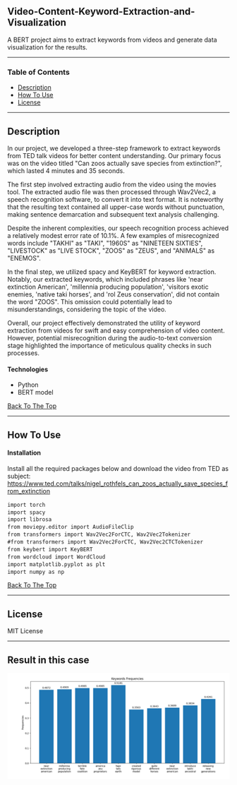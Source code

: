 ## Video-Content-Keyword-Extraction-and-Visualization

A BERT project aims to extract keywords from videos and generate data visualization for the results.

---

### Table of Contents

- [Description](#description)
- [How To Use](#how-to-use)
- [License](#license)

---

## Description

In our project, we developed a three-step framework to extract keywords from TED talk videos for better content understanding. Our primary focus was on the video titled "Can zoos actually save species from extinction?", which lasted 4 minutes and 35 seconds.

The first step involved extracting audio from the video using the movies tool. The extracted audio file was then processed through Wav2Vec2, a speech recognition software, to convert it into text format. It is noteworthy that the resulting text contained all upper-case words without punctuation, making sentence demarcation and subsequent text analysis challenging.

Despite the inherent complexities, our speech recognition process achieved a relatively modest error rate of 10.1%. A few examples of misrecognized words include "TAKHI" as "TAKI", "1960S" as "NINETEEN SIXTIES", "LIVESTOCK" as "LIVE STOCK", "ZOOS" as "ZEUS", and "ANIMALS" as "ENEMOS".

In the final step, we utilized spacy and KeyBERT for keyword extraction. Notably, our extracted keywords, which included phrases like 'near extinction American', 'millennia producing population', 'visitors exotic enemies, 'native taki horses', and 'rol Zeus conservation', did not contain the word "ZOOS". This omission could potentially lead to misunderstandings, considering the topic of the video.

Overall, our project effectively demonstrated the utility of keyword extraction from videos for swift and easy comprehension of video content. However, potential misrecognition during the audio-to-text conversion stage highlighted the importance of meticulous quality checks in such processes.

#### Technologies

  - Python
  - BERT model

[Back To The Top](#read-me-template)

---

## How To Use

#### Installation
Install all the required packages below and download the video from TED as subject:
https://www.ted.com/talks/nigel_rothfels_can_zoos_actually_save_species_from_extinction

```html
import torch
import spacy
import librosa
from moviepy.editor import AudioFileClip
from transformers import Wav2Vec2ForCTC, Wav2Vec2Tokenizer
#from transformers import Wav2Vec2ForCTC, Wav2Vec2CTCTokenizer
from keybert import KeyBERT
from wordcloud import WordCloud
import matplotlib.pyplot as plt
import numpy as np
```

[Back To The Top](#read-me-template)

---

## License

MIT License

---

## Result in this case
![Project Image](file/image/Picture1.png)
